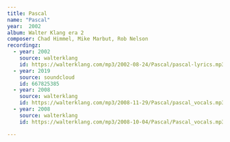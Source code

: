 ```yaml
---
title: Pascal
name: "Pascal"
year:  2002
album: Walter Klang era 2
composer: Chad Himmel, Mike Marbut, Rob Nelson
recordingz:
  - year: 2002
    source: walterklang
    id: https://walterklang.com/mp3/2002-08-24/Pascal/pascal-lyrics.mp3
  - year: 2019
    source: soundcloud
    id: 667825385
  - year: 2008
    source: walterklang
    id: https://walterklang.com/mp3/2008-11-29/Pascal/pascal_vocals.mp3
  - year: 2008
    source: walterklang
    id: https://walterklang.com/mp3/2008-10-04/Pascal/Pascal_vocals.mp3

---
```


